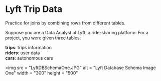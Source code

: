 <h1>Lyft Trip Data</h1>
Practice for joins by combining rows from different tables.

Suppose you are a Data Analyst at Lyft, a ride-sharing platform. For a project, you were given three tables:

<b>trips</b>: trips information<br>
<b>riders</b>: user data<br>
<b>cars</b>: autonomous cars

<img src = "LyftDBSchemaOne.JPG" alt = "Lyft Database Schema Image One" width = "300" height = "500"
